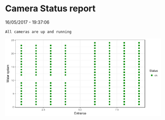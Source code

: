 Camera Status report
================
16/05/2017 - 19:37:06

    All cameras are up and running

![](camreport_files/figure-markdown_github/unnamed-chunk-2-1.png)
